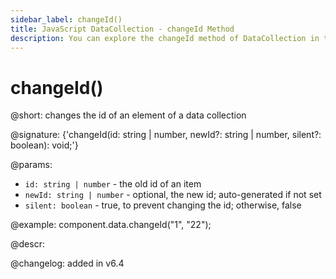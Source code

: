 ```yaml
---
sidebar_label: changeId()
title: JavaScript DataCollection - changeId Method 
description: You can explore the changeId method of DataCollection in the documentation of the DHTMLX JavaScript UI library. Browse developer guides and API reference, try out code examples and live demos, and download a free 30-day evaluation version of DHTMLX Suite.
---
```


# changeId()

@short: changes the id of an element of a data collection

@signature: {'changeId(id: string | number, newId?: string | number, silent?: boolean): void;'}

@params:
- `id: string | number` - the old id of an item
- `newId: string | number` - optional, the new id; auto-generated if not set
- `silent: boolean` - true, to prevent changing the id; otherwise, false

@example:
component.data.changeId("1", "22");

@descr:

@changelog: added in v6.4
